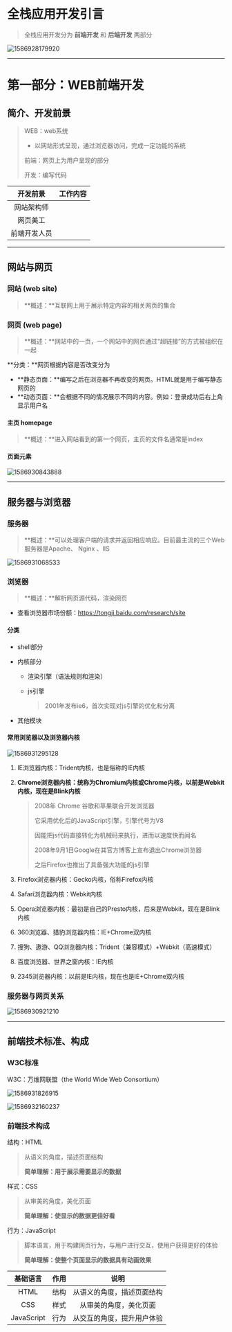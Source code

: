 # 		全栈应用开发引言

> 全栈应用开发分为 **前端开发** 和 **后端开发** 两部分

 ![1586928179920](././assets/1586928179920.png) 



---



# 第一部分：WEB前端开发

## 简介、开发前景

> WEB：web系统
>
> - 以网站形式呈现，通过浏览器访问，完成一定功能的系统
>
> 前端：网页上为用户呈现的部分
>
> 开发：编写代码

|   开发前景   | 工作内容 |
| :----------: | :------: |
|  网站架构师  |          |
|   网页美工   |          |
| 前端开发人员 |          |



---





## 网站与网页

### 网站 (web site)

> **概述：**互联网上用于展示特定内容的相关网页的集合



### 网页 (web page)

> **概述：**网站中的一页，一个网站中的网页通过“超链接”的方式被组织在一起

**分类：**网页根据内容是否改变分为

- **静态页面：**编写之后在浏览器不再改变的网页。HTML就是用于编写静态网页的
- **动态页面：**会根据不同的情况展示不同的内容。例如：登录成功后右上角显示用户名



#### 主页 homepage

> **概述：**进入网站看到的第一个网页，主页的文件名通常是index

#### 页面元素

![1586930843888](././assets/1586930843888-1596100743107.png)



----



## 服务器与浏览器

### 服务器

> **概述：**可以处理客户端的请求并返回相应响应。目前最主流的三个Web服务器是Apache、 Nginx 、IIS

![1586931068533](././assets/1586931068533.png)

### 浏览器

> **概述：**解析网页源代码，渲染网页

- 查看浏览器市场份额：https://tongji.baidu.com/research/site 

#### 分类

- shell部分

- 内核部分

  - 渲染引擎（语法规则和渲染）

  - js引擎

    > 2001年发布ie6，首次实现对js引擎的优化和分离

- 其他模块

#### 常用浏览器以及浏览器内核

![1586931295128](./assets/1586931295128.png)

1. IE浏览器内核：Trident内核，也是俗称的IE内核

2. **Chrome浏览器内核：统称为Chromium内核或Chrome内核，以前是Webkit内核，现在是Blink内核**

   > 2008年 Chrome 谷歌和苹果联合开发浏览器
   >
   > 它采用优化后的JavaScript引擎，引擎代号为V8
   >
   > 因能把js代码直接转化为机械码来执行，进而以速度快而闻名
   >
   > 2008年9月1日Google在其官方博客上宣布退出Chrome浏览器
   >
   > 之后Firefox也推出了具备强大功能的js引擎

3. Firefox浏览器内核：Gecko内核，俗称Firefox内核

4. Safari浏览器内核：Webkit内核

5. Opera浏览器内核：最初是自己的Presto内核，后来是Webkit，现在是Blink内核

6. 360浏览器、猎豹浏览器内核：IE+Chrome双内核

7. 搜狗、遨游、QQ浏览器内核：Trident（兼容模式）+Webkit（高速模式）

8. 百度浏览器、世界之窗内核：IE内核

9. 2345浏览器内核：以前是IE内核，现在也是IE+Chrome双内核



### 服务器与网页关系

![1586930921210](./assets/1586930921210.png)



---



## 前端技术标准、构成

### W3C标准

W3C：万维网联盟（the World Wide Web Consortium）

![1586931826915](./assets/1586931826915.png)

![1586932160237](./assets/1586932160237.png)

### 前端技术构成

结构：HTML

> 从语义的角度，描述页面结构
>
> **简单理解：用于展示需要显示的数据**

样式：CSS

> 从审美的角度，美化页面
>
> **简单理解：使显示的数据更佳好看**

行为：JavaScript

> 脚本语言，用于构建网页行为，与用户进行交互，使用户获得更好的体验
>
> **简单理解：使整个页面显示的数据具有动画效果**

|  基础语言  | 作用 |            说明            |
| :--------: | :--: | :------------------------: |
|    HTML    | 结构 | 从语义的角度，描述页面结构 |
|    CSS     | 样式 |   从审美的角度，美化页面   |
| JavaScript | 行为 | 从交互的角度，提升用户体验 |

